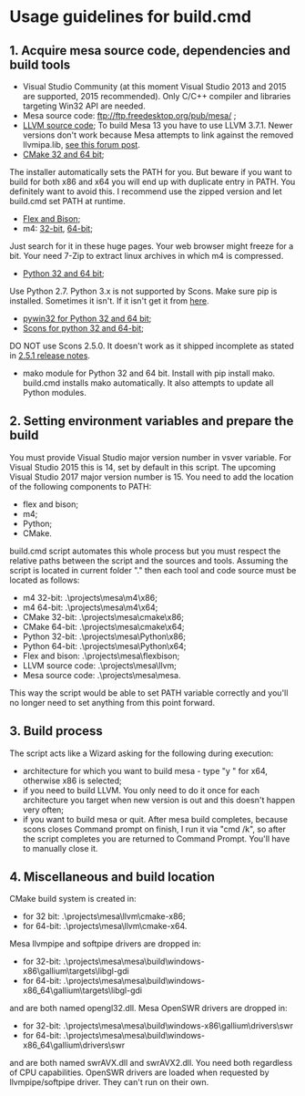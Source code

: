 # Usage guidelines for build.cmd

## 1. Acquire mesa source code, dependencies and build tools

- Visual Studio Community (at this moment Visual Studio 2013 and 2015 are supported, 2015 recommended).
Only C/C++ compiler and libraries targeting Win32 API are needed.
- Mesa source code: ftp://ftp.freedesktop.org/pub/mesa/ ;
- [LLVM source code]( http://llvm.org/);
To build Mesa 13 you have to use LLVM 3.7.1. Newer versions don't work because Mesa attempts to link against the removed llvmipa.lib, [see this forum post](https://www.phoronix.com/forums/forum/linux-graphics-x-org-drivers/opengl-vulkan-mesa-gallium3d/28305-compiling-mesa-with-llvm-on-x86_64-in-windows-7).
- [CMake 32 and 64 bit](https://cmake.org/download/#latest);

The installer automatically sets the PATH for you. But beware if you want to build for both x86 and x64 you will end up with duplicate entry in PATH. You definitely want to avoid this. I recommend use the zipped version and let build.cmd set PATH at runtime.
- [Flex and Bison](https://sourceforge.net/projects/winflexbison/);
- m4: [32-bit](https://sourceforge.net/projects/msys2/files/REPOS/MSYS2/i686/), [64-bit](https://sourceforge.net/projects/msys2/files/REPOS/MSYS2/x86_64/);

Just search for it in these huge pages. Your web browser might freeze for a bit. Your need 7-Zip to extract linux archives in which m4 is compressed.
- [Python 32 and 64 bit](https://www.python.org/);

Use Python 2.7. Python 3.x is not supported by Scons. Make sure pip is installed. Sometimes it isn't. If it isn't get it from [here](https://pip.pypa.io/en/stable/installing/).
- [pywin32 for Python 32 and 64 bit](https://sourceforge.net/projects/pywin32/files/);
- [Scons for python 32 and 64-bit](https://sourceforge.net/projects/scons/files/scons/);

DO NOT use Scons 2.5.0. It doesn't work as it shipped incomplete as stated in [2.5.1 release notes](https://bitbucket.org/scons/scons/raw/8d7fac5a5e9c9a1de4b81769c7c8c0032c82a9aa/src/CHANGES.txt).
- mako module for Python 32 and 64 bit. Install with pip install mako. build.cmd installs mako automatically. It also attempts to update all Python modules. 

## 2. Setting environment variables and prepare the build

You must provide Visual Studio major version number in vsver variable. For Visual Studio 2015 this is 14, set by default in this script. The upcoming Visual Studio 2017 major version number is 15. 
You need to add the location of the following components to PATH:
- flex and bison;
- m4;
- Python;
- CMake.

build.cmd script automates this whole process but you must respect the relative paths between the script and the sources and tools. 
Assuming the script is located in current folder "." then each tool and code source must be located as follows:
- m4 32-bit: .\projects\mesa\m4\x86;
- m4 64-bit: .\projects\mesa\m4\x64;
- CMake 32-bit: .\projects\mesa\cmake\x86;
- CMake 64-bit: .\projects\mesa\cmake\x64;
- Python 32-bit: .\projects\mesa\Python\x86;
- Python 64-bit: .\projects\mesa\Python\x64;
- Flex and bison: .\projects\mesa\flexbison;
- LLVM source code: .\projects\mesa\llvm;
- Mesa source code: .\projects\mesa\mesa.

This way the script would be able to set PATH variable correctly and you'll no longer need to set anything from this point forward.

## 3. Build process

The script acts like a Wizard asking for the following during execution:
- architecture for which you want to build mesa - type "y " for x64, otherwise x86 is selected;
- if you need to build LLVM.  You only need to do it once for each architecture you target when new version is out and this doesn't happen very often;
- if you want to build mesa or quit. After mesa build completes, because scons closes Command prompt on finish, I run it via "cmd /k", so after the script completes you are returned to Command Prompt. You'll have to manually close it.

## 4. Miscellaneous and build location

CMake build system is created in:
- for 32 bit: .\projects\mesa\llvm\cmake-x86;
- for 64-bit: .\projects\mesa\llvm\cmake-x64.

Mesa llvmpipe and softpipe drivers are dropped in:
- for 32-bit: .\projects\mesa\mesa\build\windows-x86\gallium\targets\libgl-gdi
- for 64-bit: .\projects\mesa\mesa\build\windows-x86_64\gallium\targets\libgl-gdi

and are both named opengl32.dll.
Mesa OpenSWR drivers are dropped in:
- for 32-bit: .\projects\mesa\mesa\build\windows-x86\gallium\drivers\swr
- for 64-bit: .\projects\mesa\mesa\build\windows-x86_64\gallium\drivers\swr

and are both named swrAVX.dll and swrAVX2.dll. You need both regardless of CPU capabilities. OpenSWR drivers are loaded when requested by llvmpipe/softpipe driver. They can't run on their own.